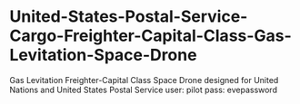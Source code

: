 # United-States-Postal-Service-Cargo-Freighter-Capital-Class-Gas-Levitation-Space-Drone
Gas Levitation Freighter-Capital Class Space Drone designed for United Nations and United States Postal Service
 user: pilot pass: evepassword
